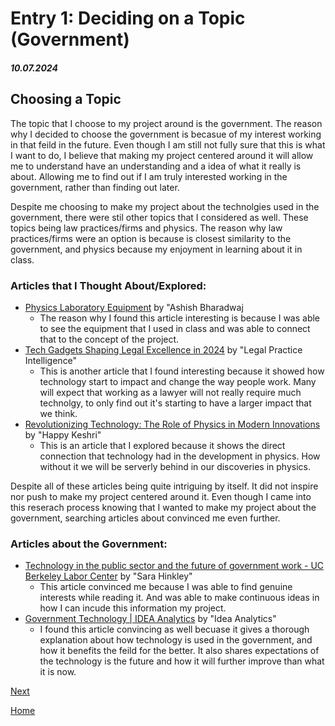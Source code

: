 # Entry 1: Deciding on a Topic (Government)
##### 10.07.2024

## Choosing a Topic

The topic that I choose to my project around is the government. The reason why I decided to choose the government is becasue of my interest working in that feild in the future. Even though I am still not fully sure that this is what I want to do, I believe that making my project centered around it will allow me to understand have an understanding and a idea of what it really is about. Allowing me to find out if I am truly interested working in the government, rather than finding out later. 

Despite me choosing to make my project about the technolgies used in the government, there were stil other topics that I considered as well. These topics being law practices/firms and physics. The reason why law practices/firms were an option is because is closest similarity to the government, and physics because my enjoyment in learning about it in class. 

### Articles that I Thought About/Explored:
* [Physics Laboratory Equipment](https://www.labkafe.com/blog/physics-laboratory-equipment-a-complete-list-of-important-equipment-and-their-uses/) by "Ashish Bharadwaj
  * The reason why I found this article interesting is because I was able to see the equipment that I used in class and was able to connect that to the concept of the project.
* [Tech Gadgets Shaping Legal Excellence in 2024](https://www.legalpracticeintelligence.com/blogs/technology-intelligence/tech-gadgets-shaping-legal-excellence-in-2024?srsltid=AfmBOooURbI9GoukfZ5-kBb1vwG3dbTZqxoW2r1EO7LCSmwU9vQVL26w) by "Legal Practice Intelligence"
  * This is another article that I found interesting because it showed how technology start to impact and change the way people work. Many will expect that working as a lawyer will not really require much technolgy, to only find out it's starting to have a larger impact that we think.
* [Revolutionizing Technology: The Role of Physics in Modern Innovations](https://www.linkedin.com/pulse/revolutionizing-technology-role-physics-modern-happy-keshri) by "Happy Keshri"
  * This is an article that I explored because it shows the direct connection that technology had in the development in physics. How without it we will be serverly behind in our discoveries in physics.

Despite all of these articles being quite intriguing by itself. It did not inspire nor push to make my project centered around it. Even though I came into this reserach process knowing that I wanted to make my project about the government, searching articles about convinced me even further. 

### Articles about the Government:
* [Technology in the public sector and the future of government work - UC Berkeley Labor Center](https://laborcenter.berkeley.edu/technology-in-the-public-sector-and-the-future-of-government-work/) by "Sara Hinkley"
  * This article convinced me because I was able to find genuine interests while reading it. And was able to make continuous ideas in how I can incude this information my project.
* [Government Technology | IDEA Analytics](https://analyticsbyidea.com/government-technology/) by "Idea Analytics"
  * I found this article convincing as well becuase it gives a thorough explanation about how technology is used in the government, and how it benefits the feild for the better. It also shares expectations of the technology is the future and how it will further improve than what it is now. 

[Next](entry02.md)

[Home](../README.md)
